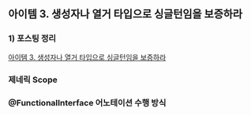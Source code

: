 ## 아이템 3. 생성자나 열거 타입으로 싱글턴임을 보증하라

### 1) 포스팅 정리
[아이템 3. 생성자나 열거 타입으로 싱글턴임을 보증하라](https://devfunny.tistory.com/528)

### 제네릭 Scope

### @FunctionalInterface 어노테이션 수행 방식
